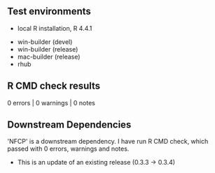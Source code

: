 ## Test environments
- local R installation, R 4.4.1
* win-builder (devel)
* win-builder (release)
* mac-builder (release)
* rhub

## R CMD check results

0 errors | 0 warnings | 0 notes

## Downstream Dependencies

'NFCP' is a downstream dependency. I have run R CMD check, which passed with 0 errors, warnings and notes.

* This is an update of an existing release (0.3.3 -> 0.3.4)
